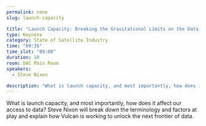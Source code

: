 ```yaml
---
permalink: none
slug: launch-capacity

title: "Launch Capacity: Breaking the Gravitational Limits on the Data Revolution"
type: Keynote
category: State of Satellite Industry
time: "09:35"
time_slot: "09:00"
duration: 10
room: DAC Main Room
speakers:
  - Steve Nixon

description: "What is launch capacity, and most importantly, how does it affect our access to data? Steve Nixon will break down the terminology and factors at play and explain how Vulcan is working to unlock the next frontier of data."
---
```

What is launch capacity, and most importantly, how does it affect our access to data? Steve Nixon will break down the terminology and factors at play and explain how Vulcan is working to unlock the next frontier of data.